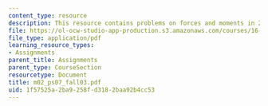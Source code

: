 ```yaml
---
content_type: resource
description: This resource contains problems on forces and moments in 2-D.
file: https://ol-ocw-studio-app-production.s3.amazonaws.com/courses/16-01-unified-engineering-i-ii-iii-iv-fall-2005-spring-2006/1f57525a2ba9258fd3182baa92b4cc53_m02_ps07_fall03.pdf
file_type: application/pdf
learning_resource_types:
- Assignments
parent_title: Assignments
parent_type: CourseSection
resourcetype: Document
title: m02_ps07_fall03.pdf
uid: 1f57525a-2ba9-258f-d318-2baa92b4cc53
---
```

